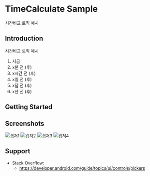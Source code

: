 TimeCalculate Sample
====================
시간비교 로직 예시

Introduction
------------
시간비교 로직 예시
1) 지금
2) x분 전 (후)
3) x시간 전 (후)
4) x일 전 (후)
5) x달 전 (후)
6) x년 전 (후)

Getting Started
---------------


Screenshots
-----------

![캡쳐1](screenshots/Screenshot_20211125-135400.png "image1")
![캡쳐2](screenshots/Screenshot_20211125-135418.png "image2")
![캡쳐3](screenshots/Screenshot_20211125-135430.png "image3")
![캡쳐4](screenshots/Screenshot_20211125-135435.png "image4")


Support
-------

- Stack Overflow:
  - https://developer.android.com/guide/topics/ui/controls/pickers

